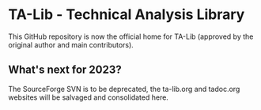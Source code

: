 # TA-Lib - Technical Analysis Library
This GitHub repository is now the official home for TA-Lib (approved by the original author and main contributors).

## What's next for 2023?
The SourceForge SVN is to be deprecated, the ta-lib.org and tadoc.org websites will be salvaged and consolidated here.
